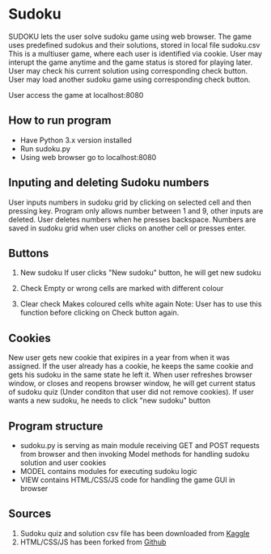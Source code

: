 # Sudoku
SUDOKU lets the user solve sudoku game using web browser.
The game uses predefined sudokus and their solutions, stored in local file sudoku.csv
This is a multiuser game, where each user is identified via cookie.
User may interupt the game anytime and the game status is stored for playing later.
User may check his current solution using corresponding check button.
User may load another sudoku game using corresponding check button.

User access the game at localhost:8080

## How to run program
- Have Python 3.x version installed
- Run sudoku.py
- Using web browser go to localhost:8080

## Inputing and deleting Sudoku numbers
User inputs numbers in sudoku grid by clicking on selected cell and then pressing key. Program only allows number between 1 and 9, other inputs are deleted. User deletes numbers when he presses backspace. Numbers are saved in sudoku grid when user clicks on another cell or presses enter.

## Buttons
1. New sudoku 
If user clicks "New sudoku" button, he will get new sudoku

2. Check
Empty or wrong cells are marked with different colour

3. Clear check
Makes coloured cells white again
Note: User has to use this function before clicking on Check button again.

## Cookies
New user gets new cookie that exipires in a year from when it was assigned.
If the user already has a cookie, he keeps the same cookie and gets his sudoku in the same state he left it.
When user refreshes browser window, or closes and reopens browser window, he will get current status of sudoku quiz (Under conditon that user did not remove cookies). If user wants a new sudoku, he needs to click "new sudoku" button

## Program structure
- sudoku.py is serving as main module receiving GET and POST requests from browser and then invoking Model methods for handling sudoku solution and user cookies
- MODEL contains modules for executing sudoku logic
- VIEW contains HTML/CSS/JS code for handling the game GUI in browser

## Sources
1. Sudoku quiz and solution csv file has been downloaded from [Kaggle](https://www.kaggle.com/bryanpark/sudoku/data)
2. HTML/CSS/JS has been forked from [Github](https://github.com/pocketjoso/sudokuJS)


